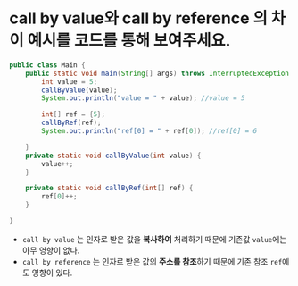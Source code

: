 # call by value와 call by reference 의 차이 예시를 코드를 통해 보여주세요.

```java
public class Main {
    public static void main(String[] args) throws InterruptedException {
        int value = 5;
        callByValue(value);
        System.out.println("value = " + value); //value = 5

        int[] ref = {5};
        callByRef(ref);
        System.out.println("ref[0] = " + ref[0]); //ref[0] = 6

    }
    private static void callByValue(int value) {
        value++;
    }

    private static void callByRef(int[] ref) {
        ref[0]++;
    }

}
```

- `call by value` 는 인자로 받은 값을 **복사하여** 처리하기 때문에 기존값 `value`에는 아무 영향이 없다.
- `call by reference` 는 인자로 받은 값의 **주소를 참조**하기 때문에 기존 참조 `ref`에도 영향이 있다.